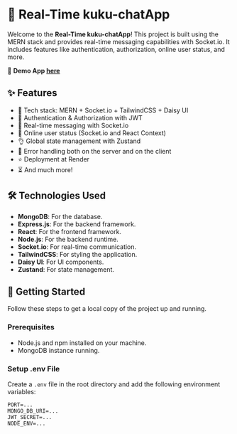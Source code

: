 # 💬 Real-Time kuku-chatApp

Welcome to the **Real-Time kuku-chatApp**! This project is built using the MERN stack and provides real-time messaging capabilities with Socket.io. It includes features like authentication, authorization, online user status, and more.

🔗 **Demo App [here](https://kuku-chatapp.onrender.com)**

## ✨ Features

- 🌟 Tech stack: MERN + Socket.io + TailwindCSS + Daisy UI
- 🎃 Authentication & Authorization with JWT
- 👾 Real-time messaging with Socket.io
- 🚀 Online user status (Socket.io and React Context)
- 👌 Global state management with Zustand
- 🐞 Error handling both on the server and on the client
- ⭐ Deployment at Render
- ⏳ And much more!

## 🛠 Technologies Used

- **MongoDB**: For the database.
- **Express.js**: For the backend framework.
- **React**: For the frontend framework.
- **Node.js**: For the backend runtime.
- **Socket.io**: For real-time communication.
- **TailwindCSS**: For styling the application.
- **Daisy UI**: For UI components.
- **Zustand**: For state management.

## 🚀 Getting Started

Follow these steps to get a local copy of the project up and running.

### Prerequisites

- Node.js and npm installed on your machine.
- MongoDB instance running.

### Setup .env File

Create a `.env` file in the root directory and add the following environment variables:

```env
PORT=...
MONGO_DB_URI=...
JWT_SECRET=...
NODE_ENV=...
